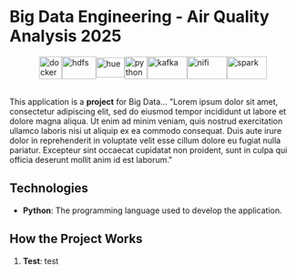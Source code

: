 # Big Data Engineering - Air Quality Analysis 2025
<div style="display: flex; justify-content: center; align-items: center;">
  
  <img src="https://www.splitbrain.org/_media/blog/2024-09/docker.svg?w=200&h=200&tok=e8bc2b" alt="docker" width="40" height="40">    
  <img src="https://static-00.iconduck.com/assets.00/hadoop-icon-2048x1535-hnz0inkl.png" alt="hdfs" width="60" height="40"> 
  <img src="https://www.clipartmax.com/png/full/256-2568235_just-tap-your-phone-to-get-hadoop-in-the-cloud-hadoop-hue.png" alt="hue" width="50" height="35">
  <img src="https://images.icon-icons.com/112/PNG/512/python_18894.png" alt="python" width="40" height="40">     
  <img src="https://miro.medium.com/v2/resize:fit:900/1*3UxZoSLavhzV_wmGprUnIw.png" alt="kafka" width="70" height="40">  
  <img src="https://images.icon-icons.com/2699/PNG/512/apache_nifi_logo_icon_167863.png" alt="nifi" width="70" height="40">
  <img src="https://upload.wikimedia.org/wikipedia/commons/thumb/f/f3/Apache_Spark_logo.svg/1200px-Apache_Spark_logo.svg.png" alt="spark" width="70" height="40">   
</div>
<br>

This application is a **project** for Big Data... "Lorem ipsum dolor sit amet, consectetur adipiscing elit, sed do eiusmod tempor incididunt ut labore et dolore magna aliqua. Ut enim ad minim veniam, quis nostrud exercitation ullamco laboris nisi ut aliquip ex ea commodo consequat. Duis aute irure dolor in reprehenderit in voluptate velit esse cillum dolore eu fugiat nulla pariatur. Excepteur sint occaecat cupidatat non proident, sunt in culpa qui officia deserunt mollit anim id est laborum."

## Technologies

- **Python**: The programming language used to develop the application.

## How the Project Works

1. **Test**: test


